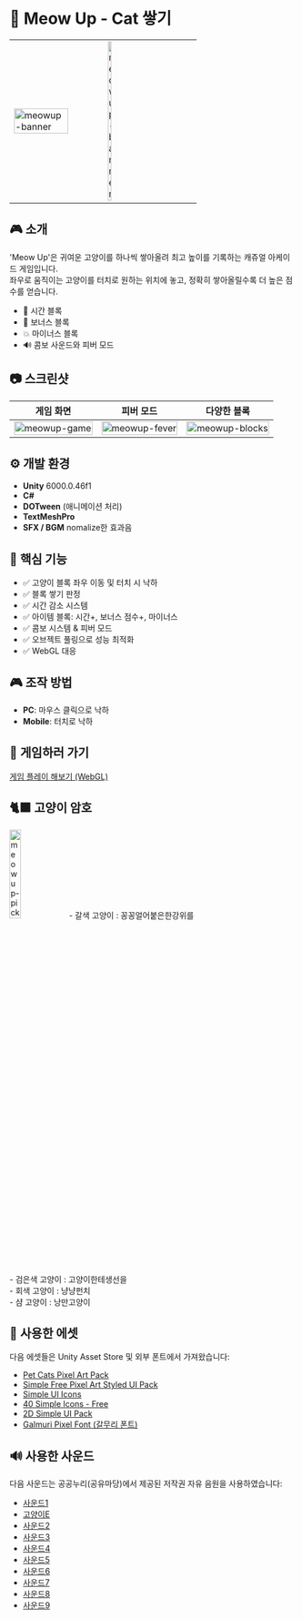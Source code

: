 # 🐾 Meow Up - Cat 쌓기

<table>
  <tr>
    <td width="50%">
       <img src="https://i.ibb.co/hFXmrhJF/meow-picture.png" alt="meowup-banner" width="80%">
    </td>
    <td>
    <img src="https://i.ibb.co/VpwbWYN9/meow-home.jpg" alt="meowup-banner" width="20%">
    </td>
  </tr>
</table>

## 🎮 소개
'Meow Up'은 귀여운 고양이를 하나씩 쌓아올려 최고 높이를 기록하는 캐쥬얼 아케이드 게임입니다.  
좌우로 움직이는 고양이를 터치로 원하는 위치에 놓고, 정확히 쌓아올릴수록 더 높은 점수를 얻습니다.

- 🌟 시간 블록
- 💎 보너스 블록
- 💥 마이너스 블록
- 🔊 콤보 사운드와 피버 모드

## 📷 스크린샷
| <div align="center">게임 화면</div> | <div align="center">피버 모드</div> | <div align="center">다양한 블록</div> |
|:--:|:--:|:--:|
| <div align="center"><img src="https://i.ibb.co/5gspKyL8/meow-game.jpg" alt="meowup-game" width="100%"></div> | <div align="center"><img src="https://i.ibb.co/tydm4jr/meow-fever.jpg" alt="meowup-fever" width="100%"></div> | <div align="center"><img src="https://i.ibb.co/fdfwZmtk/meow-blocks.jpg" alt="meowup-blocks" width="100%"></div> |



## ⚙️ 개발 환경
- **Unity** 6000.0.46f1
- **C#**
- **DOTween** (애니메이션 처리)
- **TextMeshPro**
- **SFX / BGM** nomalize한 효과음

## 🧱 핵심 기능
- ✅ 고양이 블록 좌우 이동 및 터치 시 낙하
- ✅ 블록 쌓기 판정
- ✅ 시간 감소 시스템
- ✅ 아이템 블록: 시간+, 보너스 점수+, 마이너스
- ✅ 콤보 시스템 & 피버 모드
- ✅ 오브젝트 풀링으로 성능 최적화
- ✅ WebGL 대응

## 🎮 조작 방법
- **PC**: 마우스 클릭으로 낙하
- **Mobile**: 터치로 낙하

## 🚀 게임하러 가기
[게임 플레이 해보기 (WebGL)](https://waterismul.github.io/meow-up-game/)

## 🐈‍⬛ 고양이 암호
<img src="https://i.ibb.co/gMn9cBWL/meow-pick.jpg" alt="meowup-pick" width="20%">
- 갈색 고양이 : 꽁꽁얼어붙은한강위를<br>
- 검은색 고양이 : 고양이한테생선을<br>
- 회색 고양이 : 냥냥펀치<br>
- 샴 고양이 : 낭만고양이

## 🎨 사용한 에셋
다음 에셋들은 Unity Asset Store 및 외부 폰트에서 가져왔습니다:

- [Pet Cats Pixel Art Pack](https://assetstore.unity.com/packages/2d/characters/pet-cats-pixel-art-pack-248340)
- [Simple Free Pixel Art Styled UI Pack](https://assetstore.unity.com/packages/2d/gui/icons/simple-free-pixel-art-styled-ui-pack-165012)
- [Simple UI Icons](https://assetstore.unity.com/packages/2d/gui/icons/simple-ui-icons-311704)
- [40 Simple Icons - Free](https://assetstore.unity.com/packages/2d/gui/icons/40-simple-icons-free-171008)
- [2D Simple UI Pack](https://assetstore.unity.com/packages/2d/gui/icons/2d-simple-ui-pack-218050)
- [Galmuri Pixel Font (갈무리 폰트)](https://quiple.dev/galmuri)

## 🔊 사용한 사운드
다음 사운드는 공공누리(공유마당)에서 제공된 저작권 자유 음원을 사용하였습니다:

- [사운드1](https://gongu.copyright.or.kr/gongu/wrt/wrt/view.do?wrtSn=13252844&menuNo=200020)
- [고양이E](https://gongu.copyright.or.kr/gongu/wrt/wrt/view.do?wrtSn=13252843&menuNo=200020)
- [사운드2](https://gongu.copyright.or.kr/gongu/wrt/wrt/view.do?wrtSn=13262866&menuNo=200020)
- [사운드3](https://gongu.copyright.or.kr/gongu/wrt/wrt/view.do?wrtSn=13254742&menuNo=200020)
- [사운드4](https://gongu.copyright.or.kr/gongu/wrt/wrt/view.do?wrtSn=13254840&menuNo=200020)
- [사운드5](https://gongu.copyright.or.kr/gongu/wrt/wrt/view.do?wrtSn=13254883&menuNo=200020)
- [사운드6](https://gongu.copyright.or.kr/gongu/wrt/wrt/view.do?wrtSn=13262835&menuNo=200020)
- [사운드7](https://gongu.copyright.or.kr/gongu/wrt/wrt/view.do?wrtSn=13253385&menuNo=200020)
- [사운드8](https://gongu.copyright.or.kr/gongu/wrt/wrt/view.do?wrtSn=13253534&menuNo=200020)
- [사운드9](https://gongu.copyright.or.kr/gongu/wrt/wrt/view.do?wrtSn=13355412&menuNo=200020)

